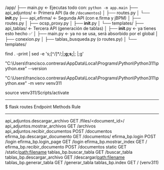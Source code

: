 /app/
├── main.py            ← Ejecutas todo con: `python -m app.main`
├── api_adjuntos/      ← Primera API (la de `/documentos`)
│   ├── routes.py
│   └── __init__.py
├── api_efirma/        ← Segunda API (con e.firma y jBPM)
│   ├── routes.py
│   ├── ocsp_proxy.py
│   ├── __init__.py
│   └── templates/
├── api_tablas/        ← Tercera API (generación de tablas)
│   ├── __init__.py    ← ya tienes esto hecho ✅
│   ├── main.py        ← ya no se usa, será absorbido por el global
│   ├── conexion.py
│   ├── tablas_busqueda.py (o routes.py)
│   └── templates/


find . -print | sed -e 's;[^/]*\/;|____;g;s;____|; |;g'

"C:\Users\francisco.contreras\AppData\Local\Programs\Python\Python311\python.exe" --version

"C:\Users\francisco.contreras\AppData\Local\Programs\Python\Python311\python.exe" -m venv venv311

source venv311/Scripts/activate


------------------------------------

$ flask routes
Endpoint                         Methods  Rule
-------------------------------  -------  -------------------------------
api_adjuntos.descargar_archivo   GET      /files/<document_id>/<filename>
api_adjuntos.mostrar_archivos    GET      /archivos
api_adjuntos.recibir_documentos  POST     /documentos
efirma_bp.descargar_documento    GET      /documentos/<filename>
efirma_bp.login                  POST     /login
efirma_bp.login_page             GET      /login
efirma_bp.mostrar_index          GET      /
efirma_bp.recibir_documento      POST     /documentos
static                           GET      /static/<path:filename>
tablas_bp.buscar_tabla           GET      /buscar_tabla
tablas_bp.descargar_archivo      GET      /descargar/<path:filename>
tablas_bp.generar_tabla          GET      /generar_tabla
tablas_bp.index                  GET      /
(venv311)
